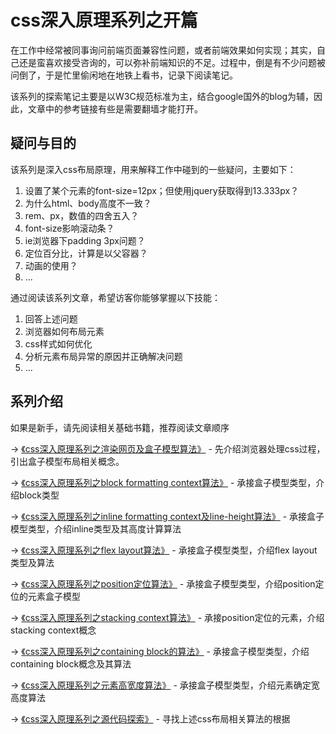 # css深入原理系列之开篇

在工作中经常被同事询问前端页面兼容性问题，或者前端效果如何实现；其实，自己还是蛮喜欢接受咨询的，可以弥补前端知识的不足。过程中，倒是有不少问题被问倒了，于是忙里偷闲地在地铁上看书，记录下阅读笔记。

该系列的探索笔记主要是以W3C规范标准为主，结合google国外的blog为辅，因此，文章中的参考链接有些是需要翻墙才能打开。

## 疑问与目的

该系列是深入css布局原理，用来解释工作中碰到的一些疑问，主要如下：
1. 设置了某个元素的font-size=12px；但使用jquery获取得到13.333px？
2. 为什么html、body高度不一致？
3. rem、px，数值的四舍五入？
4. font-size影响滚动条？
5. ie浏览器下padding 3px问题？
6. 定位百分比，计算是以父容器？
7. 动画的使用？
8. ...

通过阅读该系列文章，希望访客你能够掌握以下技能：
1. 回答上述问题
2. 浏览器如何布局元素
3. css样式如何优化
4. 分析元素布局异常的原因并正确解决问题
5. ...

## 系列介绍

如果是新手，请先阅读相关基础书籍，推荐阅读文章顺序

-> [《css深入原理系列之渲染网页及盒子模型算法》](%e6%b8%b2%e6%9f%93%e7%bd%91%e9%a1%b5%e5%8f%8a%e7%9b%92%e5%ad%90%e6%a8%a1%e5%9e%8b%e7%ae%97%e6%b3%95.md) - 先介绍浏览器处理css过程，引出盒子模型布局相关概念。

-> [《css深入原理系列之block formatting context算法》](block+formatting+context%e7%ae%97%e6%b3%95.md) - 承接盒子模型类型，介绍block类型

-> [《css深入原理系列之inline formatting context及line-height算法》](inline+formatting+context%e5%8f%8aline-height%e7%ae%97%e6%b3%95.md) - 承接盒子模型类型，介绍inline类型及其高度计算算法

-> [《css深入原理系列之flex layout算法》](flex+layout%e7%ae%97%e6%b3%95.md) - 承接盒子模型类型，介绍flex layout类型及算法

-> [《css深入原理系列之position定位算法》](position%e5%ae%9a%e4%bd%8d%e7%ae%97%e6%b3%95.md) - 承接盒子模型类型，介绍position定位的元素盒子模型

-> [《css深入原理系列之stacking context算法》](stacking+context%e7%ae%97%e6%b3%95.md) - 承接position定位的元素，介绍stacking context概念

-> [《css深入原理系列之containing block的算法》](containing+block%e7%ae%97%e6%b3%95.md) - 承接盒子模型类型，介绍containing block概念及其算法

-> [《css深入原理系列之元素高宽度算法》](%e5%85%83%e7%b4%a0%e9%ab%98%e5%ae%bd%e5%ba%a6%e7%ae%97.md) - 承接盒子模型类型，介绍元素确定宽高度算法

-> [《css深入原理系列之源代码探索》](%e6%ba%90%e4%bb%a3%e7%a0%81%e6%8e%a2%e7%b4%a2.md) - 寻找上述css布局相关算法的根据
